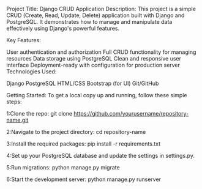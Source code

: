 Project Title: Django CRUD Application
Description: This project is a simple CRUD (Create, Read, Update, Delete) application built with Django and PostgreSQL. It demonstrates how to manage and manipulate data effectively using Django's powerful features.

Key Features:

User authentication and authorization
Full CRUD functionality for managing resources
Data storage using PostgreSQL
Clean and responsive user interface
Deployment-ready with configuration for production server
Technologies Used:

Django
PostgreSQL
HTML/CSS
Bootstrap (for UI)
Git/GitHub

Getting Started: To get a local copy up and running, follow these simple steps:

1:Clone the repo:
  git clone https://github.com/yourusername/repository-name.git

2:Navigate to the project directory:
  cd repository-name

3:Install the required packages:
  pip install -r requirements.txt

4:Set up your PostgreSQL database and update the settings in settings.py.

5:Run migrations:
  python manage.py migrate

6:Start the development server:
  python manage.py runserver
